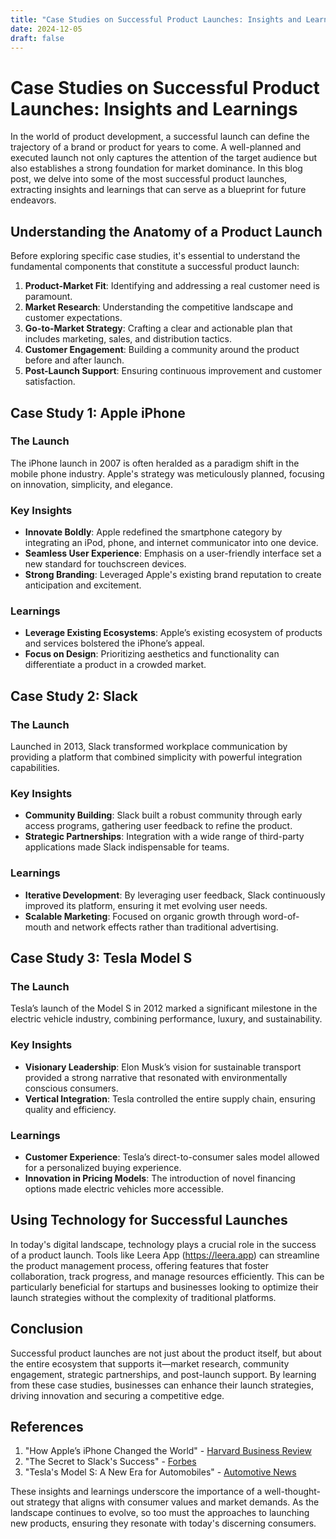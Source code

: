 ```yaml
---
title: "Case Studies on Successful Product Launches: Insights and Learnings"
date: 2024-12-05
draft: false
---
```

# Case Studies on Successful Product Launches: Insights and Learnings

In the world of product development, a successful launch can define the trajectory of a brand or product for years to come. A well-planned and executed launch not only captures the attention of the target audience but also establishes a strong foundation for market dominance. In this blog post, we delve into some of the most successful product launches, extracting insights and learnings that can serve as a blueprint for future endeavors.

## Understanding the Anatomy of a Product Launch

Before exploring specific case studies, it's essential to understand the fundamental components that constitute a successful product launch:

1. **Product-Market Fit**: Identifying and addressing a real customer need is paramount.
2. **Market Research**: Understanding the competitive landscape and customer expectations.
3. **Go-to-Market Strategy**: Crafting a clear and actionable plan that includes marketing, sales, and distribution tactics.
4. **Customer Engagement**: Building a community around the product before and after launch.
5. **Post-Launch Support**: Ensuring continuous improvement and customer satisfaction.

## Case Study 1: Apple iPhone

### The Launch

The iPhone launch in 2007 is often heralded as a paradigm shift in the mobile phone industry. Apple's strategy was meticulously planned, focusing on innovation, simplicity, and elegance.

### Key Insights

- **Innovate Boldly**: Apple redefined the smartphone category by integrating an iPod, phone, and internet communicator into one device.
- **Seamless User Experience**: Emphasis on a user-friendly interface set a new standard for touchscreen devices.
- **Strong Branding**: Leveraged Apple's existing brand reputation to create anticipation and excitement.

### Learnings

- **Leverage Existing Ecosystems**: Apple’s existing ecosystem of products and services bolstered the iPhone’s appeal.
- **Focus on Design**: Prioritizing aesthetics and functionality can differentiate a product in a crowded market.

## Case Study 2: Slack

### The Launch

Launched in 2013, Slack transformed workplace communication by providing a platform that combined simplicity with powerful integration capabilities.

### Key Insights

- **Community Building**: Slack built a robust community through early access programs, gathering user feedback to refine the product.
- **Strategic Partnerships**: Integration with a wide range of third-party applications made Slack indispensable for teams.

### Learnings

- **Iterative Development**: By leveraging user feedback, Slack continuously improved its platform, ensuring it met evolving user needs.
- **Scalable Marketing**: Focused on organic growth through word-of-mouth and network effects rather than traditional advertising.

## Case Study 3: Tesla Model S

### The Launch

Tesla’s launch of the Model S in 2012 marked a significant milestone in the electric vehicle industry, combining performance, luxury, and sustainability.

### Key Insights

- **Visionary Leadership**: Elon Musk’s vision for sustainable transport provided a strong narrative that resonated with environmentally conscious consumers.
- **Vertical Integration**: Tesla controlled the entire supply chain, ensuring quality and efficiency.

### Learnings

- **Customer Experience**: Tesla’s direct-to-consumer sales model allowed for a personalized buying experience.
- **Innovation in Pricing Models**: The introduction of novel financing options made electric vehicles more accessible.

## Using Technology for Successful Launches

In today's digital landscape, technology plays a crucial role in the success of a product launch. Tools like Leera App (https://leera.app) can streamline the product management process, offering features that foster collaboration, track progress, and manage resources efficiently. This can be particularly beneficial for startups and businesses looking to optimize their launch strategies without the complexity of traditional platforms.

## Conclusion

Successful product launches are not just about the product itself, but about the entire ecosystem that supports it—market research, community engagement, strategic partnerships, and post-launch support. By learning from these case studies, businesses can enhance their launch strategies, driving innovation and securing a competitive edge.

## References

1. "How Apple’s iPhone Changed the World" - [Harvard Business Review](https://hbr.org/2017/06/how-apples-iphone-changed-the-world)
2. "The Secret to Slack's Success" - [Forbes](https://www.forbes.com/sites/briansolomon/2015/04/17/the-secret-to-slacks-success/)
3. "Tesla's Model S: A New Era for Automobiles" - [Automotive News](https://www.autonews.com/article/20120702/OEM04/120709986/tesla-launches-model-s-electric-sedan)

These insights and learnings underscore the importance of a well-thought-out strategy that aligns with consumer values and market demands. As the landscape continues to evolve, so too must the approaches to launching new products, ensuring they resonate with today's discerning consumers.